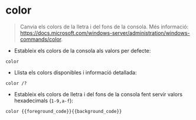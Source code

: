 # color

> Canvia els colors de la lletra i del fons de la consola.
> Més informació: <https://docs.microsoft.com/windows-server/administration/windows-commands/color>.

- Estableix els colors de la consola als valors per defecte:

`color`

- Llista els colors disponibles i informació detallada:

`color /?`

- Estableix els colors de lletra i del fons de la consola fent servir valors hexadecimals (`1-9,a-f`):

`color {{foreground_code}}{{background_code}}`
